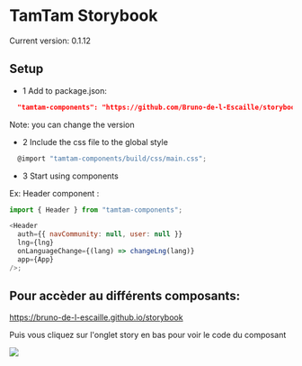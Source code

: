 # TamTam Storybook

Current version: 0.1.12

## Setup

- 1 Add to package.json:

```json
  "tamtam-components": "https://github.com/Bruno-de-l-Escaille/storybook.git#v0.1.0"
```

Note: you can change the version

- 2 Include the css file to the global style

```js
  @import "tamtam-components/build/css/main.css";
```

- 3 Start using components

Ex: Header component :

```js
import { Header } from "tamtam-components";

<Header
  auth={{ navCommunity: null, user: null }}
  lng={lng}
  onLanguageChange={(lang) => changeLng(lang)}
  app={App}
/>;
```

## Pour accèder au différents composants:

https://bruno-de-l-escaille.github.io/storybook

Puis vous cliquez sur l'onglet story en bas pour voir le code du composant

![](https://tamtam.s3.eu-west-1.amazonaws.com/cdn/img/wiki/storybook.png)
